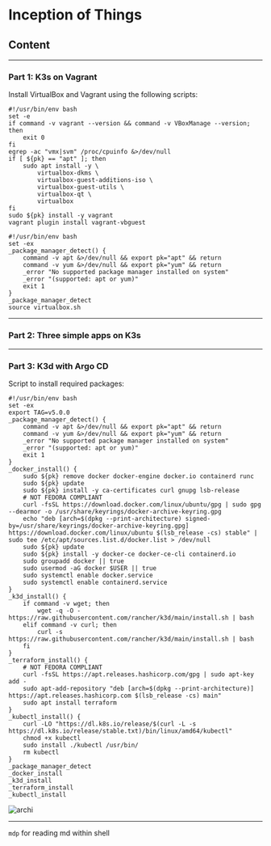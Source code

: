 # Inception of Things

## Content

---
### Part 1: K3s on Vagrant

Install VirtualBox and Vagrant using the following scripts:

```=shell
#!/usr/bin/env bash
set -e
if command -v vagrant --version && command -v VBoxManage --version; then
	exit 0
fi
egrep -ac "vmx|svm" /proc/cpuinfo &>/dev/null
if [ ${pk} == "apt" ]; then
	sudo apt install -y \
		virtualbox-dkms \
		virtualbox-guest-additions-iso \
		virtualbox-guest-utils \
		virtualbox-qt \
		virtualbox
fi
sudo ${pk} install -y vagrant
vagrant plugin install vagrant-vbguest
```


```=shell
#!/usr/bin/env bash
set -ex
_package_manager_detect() {
	command -v apt &>/dev/null && export pk="apt" && return
	command -v yum &>/dev/null && export pk="yum" && return
	_error "No supported package manager installed on system"
	_error "(supported: apt or yum)"
	exit 1
}
_package_manager_detect
source virtualbox.sh
```

---
### Part 2: Three simple apps on K3s


---
### Part 3: K3d with Argo CD

Script to install required packages:

```=shell
#!/usr/bin/env bash
set -ex
export TAG=v5.0.0
_package_manager_detect() {
	command -v apt &>/dev/null && export pk="apt" && return
	command -v yum &>/dev/null && export pk="yum" && return
	_error "No supported package manager installed on system"
	_error "(supported: apt or yum)"
	exit 1
}
_docker_install() {
	sudo ${pk} remove docker docker-engine docker.io containerd runc
	sudo ${pk} update
	sudo ${pk} install -y ca-certificates curl gnupg lsb-release
	# NOT FEDORA COMPLIANT
	curl -fsSL https://download.docker.com/linux/ubuntu/gpg | sudo gpg --dearmor -o /usr/share/keyrings/docker-archive-keyring.gpg
	echo "deb [arch=$(dpkg --print-architecture) signed-by=/usr/share/keyrings/docker-archive-keyring.gpg] https://download.docker.com/linux/ubuntu $(lsb_release -cs) stable" | sudo tee /etc/apt/sources.list.d/docker.list > /dev/null
	sudo ${pk} update
	sudo ${pk} install -y docker-ce docker-ce-cli containerd.io
	sudo groupadd docker || true
	sudo usermod -aG docker $USER || true
	sudo systemctl enable docker.service
	sudo systemctl enable containerd.service
}
_k3d_install() {
	if command -v wget; then
		wget -q -O - https://raw.githubusercontent.com/rancher/k3d/main/install.sh | bash
	elif command -v curl; then
		curl -s https://raw.githubusercontent.com/rancher/k3d/main/install.sh | bash
	fi
}
_terraform_install() {
	# NOT FEDORA COMPLIANT
	curl -fsSL https://apt.releases.hashicorp.com/gpg | sudo apt-key add -
	sudo apt-add-repository "deb [arch=$(dpkg --print-architecture)] https://apt.releases.hashicorp.com $(lsb_release -cs) main"
	sudo apt install terraform
}
_kubectl_install() {
	curl -LO "https://dl.k8s.io/release/$(curl -L -s https://dl.k8s.io/release/stable.txt)/bin/linux/amd64/kubectl"
	chmod +x kubectl
	sudo install ./kubectl /usr/bin/
	rm kubectl
}
_package_manager_detect
_docker_install
_k3d_install
_terraform_install
_kubectl_install
```
![archi](https://static.wixstatic.com/media/e4ff2a_7edd00616f9c4f05a2f8df63f13ecf51~mv2.png/v1/fill/w_740,h_421,al_c,q_95/e4ff2a_7edd00616f9c4f05a2f8df63f13ecf51~mv2.webp)

---

`mdp` for reading md within shell
